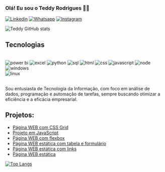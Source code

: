 ### Olá! Eu sou o Teddy Rodrigues 🧑‍💻

[![Linkedin](https://img.shields.io/badge/LinkedIn-0077B5?style=for-the-badge&logo=linkedin&logoColor=white)](https://www.linkedin.com/in/teddy-rodrigues/)
[![Whatsapp](https://img.shields.io/badge/WhatsApp-25D366?style=for-the-badge&logo=whatsapp&logoColor=white)](https://api.whatsapp.com/send?phone=5561991366650)
[![Instagram](https://img.shields.io/badge/Instagram-E4405F?style=for-the-badge&logo=instagram&logoColor=white)](https://www.instagram.com/teddyar88?igsh=MWhsdjhxamtydjZnYw%3D%3D&utm_source=qr)


![Teddy GitHub stats](https://github-readme-stats.vercel.app/api?username=Teddy-ar&show_icons=true&theme=dark) 

## Tecnologias

<div style="display: inline_block"><br/>
<img align="center" alt="power bi" src="https://img.shields.io/badge/Power%20BI-F2C811?style=for-the-badge&logo=power-bi&logoColor=black">
<img align="center" alt="excel" src="https://img.shields.io/badge/Excel-217346?style=for-the-badge&logo=microsoft-excel&logoColor=white">
<img align="center" alt="python" src="https://img.shields.io/badge/Python-3776AB?style=for-the-badge&logo=python&logoColor=white">
<img align="center" alt="sql" src="https://img.shields.io/badge/SQL-4479A1?style=for-the-badge&logo=postgresql&logoColor=white">  
<img align="center" alt="html" src="https://img.shields.io/badge/HTML5-E34F26?style=for-the-badge&logo=html5&logoColor=white">
<img align="center" alt="css" src="https://img.shields.io/badge/CSS3-1572B6?style=for-the-badge&logo=css3&logoColor=white">
<img align="center" alt="javascript" src="https://img.shields.io/badge/JavaScript-F7DF1E?style=for-the-badge&logo=javascript&logoColor=black">
<img align="center" alt="node" src="https://img.shields.io/badge/Node.js-43853D?style=for-the-badge&logo=node.js&logoColor=white">
<img align="center" alt="windows" src="https://img.shields.io/badge/Windows-0078D6?style=for-the-badge&logo=windows&logoColor=white"><br/>  
<img align="center" alt="linux" src="https://img.shields.io/badge/Linux-FCC624?style=for-the-badge&logo=linux&logoColor=black">
</div><br/>

Sou entusiasta de Tecnologia da Informação, com foco em análise de dados, programação e automação de tarefas, sempre buscando otimizar a eficiência e a eficácia empresarial.

## Projetos: 
- [Página WEB com CSS Grid](https://github.com/Teddy-ar/pagina-css-grid)<br/> 
- [Projeto em JavaScript](https://github.com/Teddy-ar/projeto-javascript)<br/>
- [Página WEB com flexbox](https://github.com/Teddy-ar/pagina-flexbox)<br/>
- [Página WEB estática com tabela e formulário](https://github.com/Teddy-ar/pagina-formulario-tabela)<br/>
- [Página WEB estática com links](https://github.com/Teddy-ar/Pagina-Web-com-Links)<br/>
- [Página WEB estática](https://github.com/Teddy-ar/pagina-estatica)<br/>

[![Top Langs](https://github-readme-stats.vercel.app/api/top-langs/?username=Teddy-ar&layout=compact)](https://github.com/Teddy-ar/github-readme-stats)
